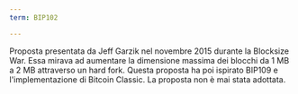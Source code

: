 ```yaml
---
term: BIP102

---
```

Proposta presentata da Jeff Garzik nel novembre 2015 durante la Blocksize War. Essa mirava ad aumentare la dimensione massima dei blocchi da 1 MB a 2 MB attraverso un hard fork. Questa proposta ha poi ispirato BIP109 e l'implementazione di Bitcoin Classic. La proposta non è mai stata adottata.
